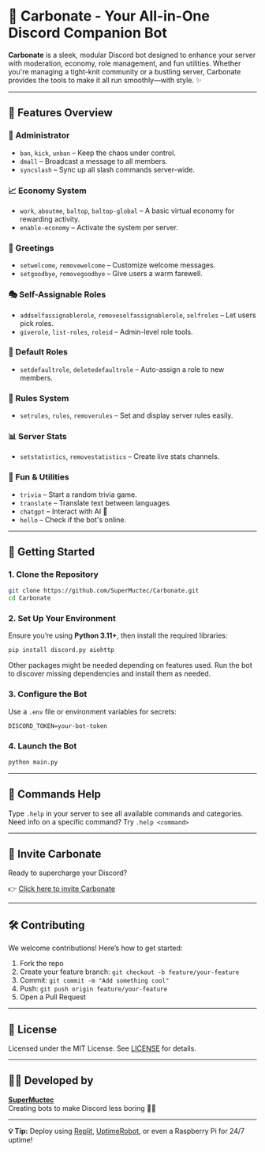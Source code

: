 # 💎 Carbonate - Your All-in-One Discord Companion Bot

**Carbonate** is a sleek, modular Discord bot designed to enhance your server with moderation, economy, role management, and fun utilities. Whether you're managing a tight-knit community or a bustling server, Carbonate provides the tools to make it all run smoothly—with style. ✨

---

## 🧩 Features Overview

### 👮 Administrator
- `ban`, `kick`, `unban` – Keep the chaos under control.
- `dmall` – Broadcast a message to all members.
- `syncslash` – Sync up all slash commands server-wide.

### 📈 Economy System
- `work`, `aboutme`, `baltop`, `baltop-global` – A basic virtual economy for rewarding activity.
- `enable-economy` – Activate the system per server.

### 👋 Greetings
- `setwelcome`, `removewelcome` – Customize welcome messages.
- `setgoodbye`, `removegoodbye` – Give users a warm farewell.

### 🎭 Self-Assignable Roles
- `addselfassignablerole`, `removeselfassignablerole`, `selfroles` – Let users pick roles.
- `giverole`, `list-roles`, `roleid` – Admin-level role tools.

### 🔐 Default Roles
- `setdefaultrole`, `deletedefaultrole` – Auto-assign a role to new members.

### 📜 Rules System
- `setrules`, `rules`, `removerules` – Set and display server rules easily.

### 📊 Server Stats
- `setstatistics`, `removestatistics` – Create live stats channels.

### 🎉 Fun & Utilities
- `trivia` – Start a random trivia game.
- `translate` – Translate text between languages.
- `chatgpt` – Interact with AI 🤖
- `hello` – Check if the bot's online.

---

## 🚀 Getting Started

### 1. Clone the Repository
```bash
git clone https://github.com/SuperMuctec/Carbonate.git
cd Carbonate
```

### 2. Set Up Your Environment
Ensure you’re using **Python 3.11+**, then install the required libraries:
```bash
pip install discord.py aiohttp
```

Other packages might be needed depending on features used. Run the bot to discover missing dependencies and install them as needed.

### 3. Configure the Bot
Use a `.env` file or environment variables for secrets:
```
DISCORD_TOKEN=your-bot-token
```

### 4. Launch the Bot
```bash
python main.py
```

---

## 💬 Commands Help

Type `.help` in your server to see all available commands and categories.  
Need info on a specific command? Try `.help <command>`

---

## 📩 Invite Carbonate

Ready to supercharge your Discord?

👉 [Click here to invite Carbonate](https://discord.com/oauth2/authorize?client_id=1351886754042347552&permissions=8&integration_type=0&scope=bot)

---

## 🛠️ Contributing

We welcome contributions! Here’s how to get started:

1. Fork the repo
2. Create your feature branch: `git checkout -b feature/your-feature`
3. Commit: `git commit -m "Add something cool"`
4. Push: `git push origin feature/your-feature`
5. Open a Pull Request

---

## 📄 License

Licensed under the MIT License. See [LICENSE](LICENSE) for details.

---

## 👨‍💻 Developed by

**[SuperMuctec](https://github.com/SuperMuctec)**  
Creating bots to make Discord less boring 🧠💬

---

**💡 Tip:** Deploy using [Replit](https://replit.com/), [UptimeRobot](https://uptimerobot.com/), or even a Raspberry Pi for 24/7 uptime!
